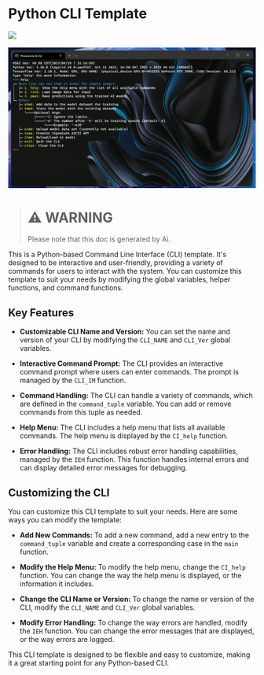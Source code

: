 # Python CLI Template
<img src="https://img.shields.io/badge/Python-FFD43B?style=for-the-badge&logo=python&logoColor=blue"/>

![Link Name](Screenshot.png)  

> # :warning: **WARNING**
>  Please note that this doc is generated by Ai.

This is a Python-based Command Line Interface (CLI) template. It's designed to be interactive and user-friendly, providing a variety of commands for users to interact with the system. You can customize this template to suit your needs by modifying the global variables, helper functions, and command functions.

## Key Features

- **Customizable CLI Name and Version:** You can set the name and version of your CLI by modifying the `CLI_NAME` and `CLI_Ver` global variables.

- **Interactive Command Prompt:** The CLI provides an interactive command prompt where users can enter commands. The prompt is managed by the `CLI_IM` function.

- **Command Handling:** The CLI can handle a variety of commands, which are defined in the `command_tuple` variable. You can add or remove commands from this tuple as needed.

- **Help Menu:** The CLI includes a help menu that lists all available commands. The help menu is displayed by the `CI_help` function.

- **Error Handling:** The CLI includes robust error handling capabilities, managed by the `IEH` function. This function handles internal errors and can display detailed error messages for debugging.

## Customizing the CLI

You can customize this CLI template to suit your needs. Here are some ways you can modify the template:

- **Add New Commands:** To add a new command, add a new entry to the `command_tuple` variable and create a corresponding case in the `main` function.

- **Modify the Help Menu:** To modify the help menu, change the `CI_help` function. You can change the way the help menu is displayed, or the information it includes.

- **Change the CLI Name or Version:** To change the name or version of the CLI, modify the `CLI_NAME` and `CLI_Ver` global variables.

- **Modify Error Handling:** To change the way errors are handled, modify the `IEH` function. You can change the error messages that are displayed, or the way errors are logged.

This CLI template is designed to be flexible and easy to customize, making it a great starting point for any Python-based CLI.
